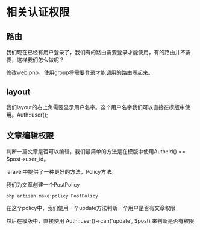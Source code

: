 # 相关认证权限

## 路由

我们现在已经有用户登录了，我们有的路由需要登录才能使用，有的路由并不需要，这样我们怎么做呢？

修改web.php，使用group将需要登录才能调用的路由圈起来。

## layout

我们layout的右上角需要显示用户名字。这个用户名字我们可以直接在模版中使用。Auth::user();

## 文章编辑权限

判断一篇文章是否可以编辑，我们最简单的方法是在模版中使用Auth::id() == $post->user_id。

laravel中提供了一种更好的方法，Policy方法。

我们为文章创建一个PostPolicy
```
php artisan make:policy PostPolicy
```
在这个policy中，我们使用一个update方法判断一个用户是否有文章权限

然后在模版中，直接使用 Auth::user()->can('update', $post) 来判断是否有权限
